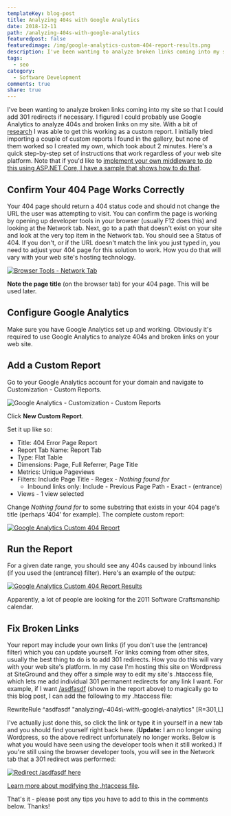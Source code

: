 ```yaml
---
templateKey: blog-post
title: Analyzing 404s with Google Analytics
date: 2018-12-11
path: /analyzing-404s-with-google-analytics
featuredpost: false
featuredimage: /img/google-analytics-custom-404-report-results.png
description: I've been wanting to analyze broken links coming into my site so that I could add 301 redirects if necessary. I figured I could probably use Google Analytics to analyze 404s and broken links on my site. With a bit of research I was able to get this working as a custom report.
tags:
  - seo
category:
  - Software Development
comments: true
share: true
---
```


I've been wanting to analyze broken links coming into my site so that I could add 301 redirects if necessary. I figured I could probably use Google Analytics to analyze 404s and broken links on my site. With a bit of [research](https://www.searchviu.com/en/404-errors-google-analytics/) I was able to get this working as a custom report. I initially tried importing a couple of custom reports I found in the gallery, but none of them worked so I created my own, which took about 2 minutes. Here's a quick step-by-step set of instructions that work regardless of your web site platform. Note that if you'd like to [implement your own middleware to do this using ASP.NET Core, I have a sample that shows how to do that](https://ardalis.com/using-custom-middleware-to-record-and-fix-404s-in-aspnet-core-apps).

## Confirm Your 404 Page Works Correctly

Your 404 page should return a 404 status code and should not change the URL the user was attempting to visit. You can confirm the page is working by opening up developer tools in your browser (usually F12 does this) and looking at the Network tab. Next, go to a path that doesn't exist on your site and look at the very top item in the Network tab. You should see a Status of 404. If you don't, or if the URL doesn't match the link you just typed in, you need to adjust your 404 page for this solution to work. How you do that will vary with your web site's hosting technology.

[![Browser Tools - Network Tab](/img/network-tab.png)](/img/network-tab.png)

**Note the page title** (on the browser tab) for your 404 page. This will be used later.

## Configure Google Analytics

Make sure you have Google Analytics set up and working. Obviously it's required to use Google Analytics to analyze 404s and broken links on your web site.

## Add a Custom Report

Go to your Google Analytics account for your domain and navigate to Customization - Custom Reports.

![Google Analytics - Customization - Custom Reports](/img/google-analytics-customization-custom-reports.png)

Click **New Custom Report**.

Set it up like so:

- Title: 404 Error Page Report
- Report Tab Name: Report Tab
- Type: Flat Table
- Dimensions: Page, Full Referrer, Page Title
- Metrics: Unique Pageviews
- Filters: Include Page Title - Regex - _Nothing found for_
    - Inbound links only: Include - Previous Page Path - Exact - (entrance)
- Views - 1 view selected

Change _Nothing found for_ to some substring that exists in your 404 page's title (perhaps '404' for example). The complete custom report:

[![Google Analytics Custom 404 Report](/img/google-analytics-custom-404-report.png)](/img/google-analytics-custom-404-report.png)

## Run the Report

For a given date range, you should see any 404s caused by inbound links (if you used the (entrance) filter). Here's an example of the output:

[![Google Analytics Custom 404 Report Results](/img/google-analytics-custom-404-report-results.png)](/img/google-analytics-custom-404-report-results.png)

Apparently, a lot of people are looking for the 2011 Software Craftsmanship calendar.

## Fix Broken Links

Your report may include your own links (if you don't use the (entrance) filter) which you can update yourself. For links coming from other sites, usually the best thing to do is to add 301 redirects. How you do this will vary with your web site's platform. In my case I'm hosting this site on Wordpress at SiteGround and they offer a simple way to edit my site's .htaccess file, which lets me add individual 301 permanent redirects for any link I want. For example, if I want [/asdfasdf](/asdfasdf) (shown in the report above) to magically go to this blog post, I can add the following to my .htaccess file:

RewriteRule ^asdfasdf "analyzing\\-404s\\-with\\-google\\-analytics" \[R=301,L\]

I've actually just done this, so click the link or type it in yourself in a new tab and you should find yourself right back here. (**Update:** I am no longer using Wordpress, so the above redirect unfortunately no longer works. Below is what you would have seen using the developer tools when it still worked.) If you're still using the browser developer tools, you will see in the Network tab that a 301 redirect was performed:

[![Redirect /asdfasdf here](/img/redirect-asdf-here.png)](/img/redirect-asdf-here.png)

[Learn more about modifying the .htaccess file](https://mythemeshop.com/blog/edit-htaccess-file/).

That's it - please post any tips you have to add to this in the comments below. Thanks!
